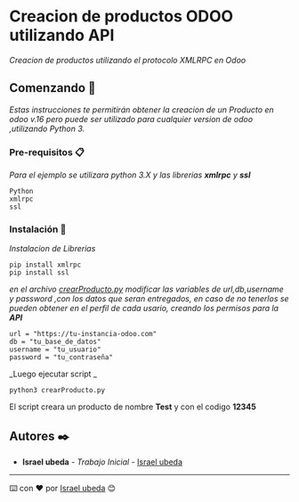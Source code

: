# Creacion de productos ODOO utilizando API 

_Creacion de productos utilizando el protocolo XMLRPC en Odoo_

## Comenzando 🚀

_Estas instrucciones te permitirán obtener la creacion de un Producto en odoo v.16 pero puede ser utilizado para cualquier version de odoo ,utilizando Python 3._



### Pre-requisitos 📋

_Para el ejemplo se utilizara python 3.X y las librerias **xmlrpc** y **ssl**_

```
Python
xmlrpc
ssl

```

### Instalación 🔧

_Instalacion de Librerias_

```
pip install xmlrpc
pip install ssl

```
_en el archivo [crearProducto.py](crearProducto.py) modificar las variables de url,db,username y password ,con los datos que seran entregados, en caso de no tenerlos se pueden obtener en el perfil de cada usario, creando los permisos para la **API**_

```
url = "https://tu-instancia-odoo.com"
db = "tu_base_de_datos"
username = "tu_usuario"
password = "tu_contraseña"

```

_Luego ejecutar script _

```
python3 crearProducto.py

```

El script creara un producto de nombre **Test** y con el codigo **12345**



## Autores ✒️


* **Israel ubeda** - *Trabajo Inicial* - [Israel ubeda](https://github.com/israelubeda)



---
⌨️ con ❤️ por [Israel ubeda](https://github.com/israelubeda) 😊